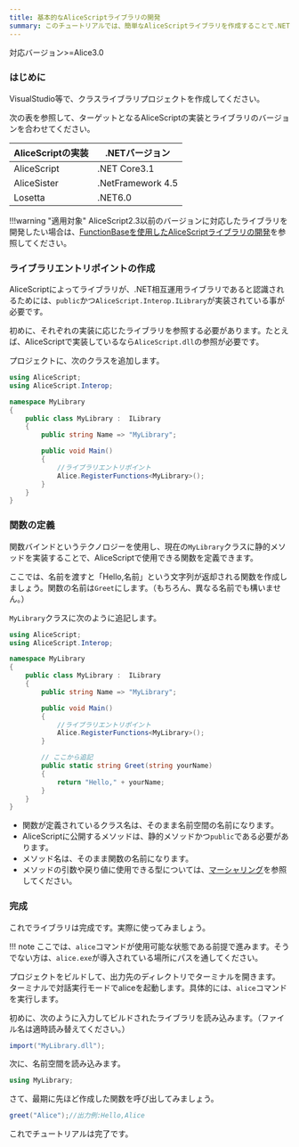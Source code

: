 ```yaml
---
title: 基本的なAliceScriptライブラリの開発
summary: このチュートリアルでは、簡単なAliceScriptライブラリを作成することで.NETライブラリがどのようにAliceScriptで動作するかを学習します。
---
```

<span class="badge bg-success">対応バージョン>=Alice3.0</span>

### はじめに
VisualStudio等で、クラスライブラリプロジェクトを作成してください。

次の表を参照して、ターゲットとなるAliceScriptの実装とライブラリのバージョンを合わせてください。

|AliceScriptの実装|.NETバージョン|
|---|---|
|AliceScript|.NET Core3.1|
|AliceSister|.NetFramework 4.5|
|Losetta|.NET6.0|

!!!warning "適用対象"
    AliceScript2.3以前のバージョンに対応したライブラリを開発したい場合は、[FunctionBaseを使用したAliceScriptライブラリの開発](./functionbase-basic.md)を参照してください。

### ライブラリエントリポイントの作成
AliceScriptによってライブラリが、.NET相互運用ライブラリであると認識されるためには、`public`かつ`AliceScript.Interop.ILibrary`が実装されている事が必要です。

初めに、それぞれの実装に応じたライブラリを参照する必要があります。たとえば、AliceScriptで実装しているなら`AliceScript.dll`の参照が必要です。

プロジェクトに、次のクラスを追加します。

```csharp title="MyLibrary.cs"
using AliceScript;
using AliceScript.Interop;

namespace MyLibrary
{
    public class MyLibrary :  ILibrary
    {
        public string Name => "MyLibrary";

        public void Main()
        {
            //ライブラリエントリポイント
            Alice.RegisterFunctions<MyLibrary>();
        }
    }
}
```

### 関数の定義
関数バインドというテクノロジーを使用し、現在の`MyLibrary`クラスに静的メソッドを実装することで、AliceScriptで使用できる関数を定義できます。

ここでは、名前を渡すと「Hello,名前」という文字列が返却される関数を作成しましょう。関数の名前は`Greet`にします。（もちろん、異なる名前でも構いません。）

`MyLibrary`クラスに次のように追記します。

```csharp title="MyLibrary.cs"
using AliceScript;
using AliceScript.Interop;

namespace MyLibrary
{
    public class MyLibrary :  ILibrary
    {
        public string Name => "MyLibrary";

        public void Main()
        {
            //ライブラリエントリポイント
            Alice.RegisterFunctions<MyLibrary>();
        }

        // ここから追記
        public static string Greet(string yourName)
        {
            return "Hello," + yourName;
        }
    }
}
```

- 関数が定義されているクラス名は、そのまま名前空間の名前になります。
- AliceScriptに公開するメソッドは、静的メソッドかつ`public`である必要があります。
- メソッド名は、そのまま関数の名前になります。
- メソッドの引数や戻り値に使用できる型については、[マーシャリング](./marshaling.md)を参照してください。

### 完成
これでライブラリは完成です。実際に使ってみましょう。

!!! note
    ここでは、`alice`コマンドが使用可能な状態である前提で進みます。そうでない方は、`alice.exe`が導入されている場所にパスを通してください。

プロジェクトをビルドして、出力先のディレクトリでターミナルを開きます。
ターミナルで対話実行モードでaliceを起動します。具体的には、`alice`コマンドを実行します。

初めに、次のように入力してビルドされたライブラリを読み込みます。（ファイル名は適時読み替えてください。）

```cs title="AliceScript"
import("MyLibrary.dll");
```

次に、名前空間を読み込みます。

```cs title="AliceScript"
using MyLibrary;
```

さて、最期に先ほど作成した関数を呼び出してみましょう。

```cs title="AliceScript"
greet("Alice");//出力例:Hello,Alice
```

これでチュートリアルは完了です。
